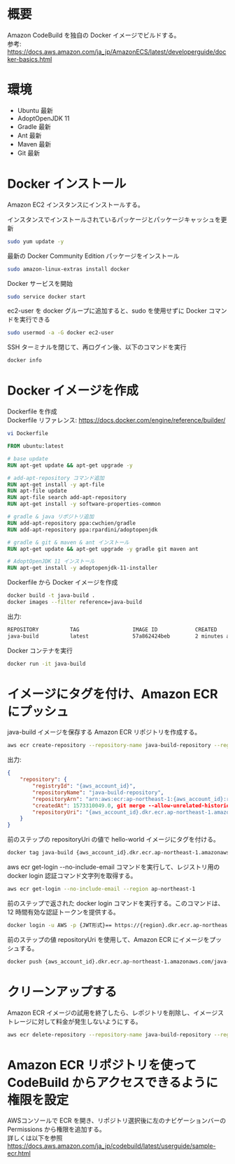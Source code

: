 # 概要
Amazon CodeBuild を独自の Docker イメージでビルドする。  
参考: https://docs.aws.amazon.com/ja_jp/AmazonECS/latest/developerguide/docker-basics.html

# 環境
* Ubuntu 最新
* AdoptOpenJDK 11
* Gradle 最新
* Ant 最新
* Maven 最新
* Git 最新

# Docker インストール
Amazon EC2 インスタンスにインストールする。  

インスタンスでインストールされているパッケージとパッケージキャッシュを更新
```bash
sudo yum update -y
```
最新の Docker Community Edition パッケージをインストール
```bash
sudo amazon-linux-extras install docker
```
Docker サービスを開始
```bash
sudo service docker start
```
ec2-user を docker グループに追加すると、sudo を使用せずに Docker コマンドを実行できる
```bash
sudo usermod -a -G docker ec2-user
```
SSH ターミナルを閉じて、再ログイン後、以下のコマンドを実行
```bash
docker info
```
# Docker イメージを作成
Dockerfile を作成  
Dockerfile リファレンス: https://docs.docker.com/engine/reference/builder/
```bash
vi Dockerfile
```

```Dockerfile
FROM ubuntu:latest

# base update
RUN apt-get update && apt-get upgrade -y

# add-apt-repository コマンド追加
RUN apt-get install -y apt-file
RUN apt-file update
RUN apt-file search add-apt-repository
RUN apt-get install -y software-properties-common

# gradle & java リポジトリ追加
RUN add-apt-repository ppa:cwchien/gradle
RUN add-apt-repository ppa:rpardini/adoptopenjdk

# gradle & git & maven & ant インストール
RUN apt-get update && apt-get upgrade -y gradle git maven ant

# AdoptOpenJDK 11 インストール
RUN apt-get install -y adoptopenjdk-11-installer
```
Dockerfile から Docker イメージを作成
```bash
docker build -t java-build .
docker images --filter reference=java-build
```
出力:
```bash
REPOSITORY          TAG                 IMAGE ID            CREATED             SIZE
java-build          latest              57a862424beb        2 minutes ago       1.37GB
```
Docker コンテナを実行
```bash
docker run -it java-build
```
# イメージにタグを付け、Amazon ECR にプッシュ
java-build イメージを保存する Amazon ECR リポジトリを作成する。
```bash
aws ecr create-repository --repository-name java-build-repository --region ap-northeast-1
```
出力:
```json
{
    "repository": {
        "registryId": "{aws_account_id}", 
        "repositoryName": "java-build-repository", 
        "repositoryArn": "arn:aws:ecr:ap-northeast-1:{aws_account_id}:repository/java-build-repository", 
        "createdAt": 1573310049.0, git merge --allow-unrelated-histories origin/master
        "repositoryUri": "{aws_account_id}.dkr.ecr.ap-northeast-1.amazonaws.com/java-build-repository"
    }
}
```
前のステップの repositoryUri の値で hello-world イメージにタグを付ける。
```bash
docker tag java-build {aws_account_id}.dkr.ecr.ap-northeast-1.amazonaws.com/java-build-repository
```
aws ecr get-login --no-include-email コマンドを実行して、レジストリ用の docker login 認証コマンド文字列を取得する。
```bash
aws ecr get-login --no-include-email --region ap-northeast-1
```
前のステップで返された docker login コマンドを実行する。このコマンドは、12 時間有効な認証トークンを提供する。
```bash
docker login -u AWS -p {JWT形式}== https://{region}.dkr.ecr.ap-northeast-1.amazonaws.com
```

前のステップの値 repositoryUri を使用して、Amazon ECR にイメージをプッシュする。
```bash
docker push {aws_account_id}.dkr.ecr.ap-northeast-1.amazonaws.com/java-build-repository
```
# クリーンアップする
Amazon ECR イメージの試用を終了したら、レポジトリを削除し、イメージストレージに対して料金が発生しないようにする。
```bash
aws ecr delete-repository --repository-name java-build-repository --region ap-northeast-1 --force
```
# Amazon ECR リポジトリを使って CodeBuild からアクセスできるように権限を設定
AWSコンソールで ECR を開き、リポジトリ選択後に左のナビゲーションバーの Permissions から権限を追加する。  
詳しくは以下を参照  
https://docs.aws.amazon.com/ja_jp/codebuild/latest/userguide/sample-ecr.html
```bash

```

```bash

```

```bash

```

```bash

```
